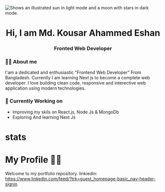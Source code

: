 

<picture>
  <source media="(prefers-color-scheme: dark)" srcset="https://i.postimg.cc/Twt9xMTW/3.png">
  <source media="(prefers-color-scheme: light)" srcset="https://i.postimg.cc/Twt9xMTW/3.png">
  <img alt="Shows an illustrated sun in light mode and a moon with stars in dark mode." src="https://i.postimg.cc/Twt9xMTW/3.png">
</picture>


<h1 align="center">Hi, I am Md. Kousar Ahammed Eshan</h1>
<h3 align= "center">Fronted Web Developer</h3>

### 👨‍💻 About me
I'am a dedicated and enthusiastic "Frontend Web Developer" From Bangladesh. Currently I am learning Next js to become a complete web developer. I love building clean code, responsive and interective web application using modern technologies.

### 🔧 Currently Working on
- Improving my skils on React.js, Node Js & MongoDb
- Exploring And learning Next Js
# stats

# My Profile 🙍‍♂️
Welcome to my portfolio repository.
linkiedin: https://www.linkedin.com/feed/?trk=guest_homepage-basic_nav-header-signin
